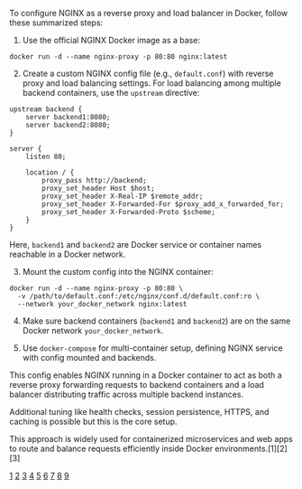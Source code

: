 To configure NGINX as a reverse proxy and load balancer in Docker, follow these summarized steps:

1. Use the official NGINX Docker image as a base:

```
docker run -d --name nginx-proxy -p 80:80 nginx:latest
```

2. Create a custom NGINX config file (e.g., `default.conf`) with reverse proxy and load balancing settings. For load
   balancing among multiple backend containers, use the `upstream` directive:

```nginx
upstream backend {
    server backend1:8080;
    server backend2:8080;
}

server {
    listen 80;

    location / {
        proxy_pass http://backend;
        proxy_set_header Host $host;
        proxy_set_header X-Real-IP $remote_addr;
        proxy_set_header X-Forwarded-For $proxy_add_x_forwarded_for;
        proxy_set_header X-Forwarded-Proto $scheme;
    }
}
```

Here, `backend1` and `backend2` are Docker service or container names reachable in a Docker network.

3. Mount the custom config into the NGINX container:

```
docker run -d --name nginx-proxy -p 80:80 \
  -v /path/to/default.conf:/etc/nginx/conf.d/default.conf:ro \
  --network your_docker_network nginx:latest
```

4. Make sure backend containers (`backend1` and `backend2`) are on the same Docker network `your_docker_network`.

5. Use `docker-compose` for multi-container setup, defining NGINX service with config mounted and backends.

This config enables NGINX running in a Docker container to act as both a reverse proxy forwarding requests to backend
containers and a load balancer distributing traffic across multiple backend instances.

Additional tuning like health checks, session persistence, HTTPS, and caching is possible but this is the core setup.

This approach is widely used for containerized microservices and web apps to route and balance requests efficiently inside
Docker environments.[1][2][3]

[1](https://www.theserverside.com/blog/Coffee-Talk-Java-News-Stories-and-Opinions/Docker-Nginx-reverse-proxy-setup-example)
[2](https://www.docker.com/blog/how-to-use-the-official-nginx-docker-image/)
[3](https://blog.devops.dev/devops-setting-up-a-docker-reverse-proxy-nginx-multiple-local-apps-21b6f03eefa0)
[4](https://www.reddit.com/r/selfhosted/comments/qjt8z2/docker_nginx_reverse_proxy_to_other_containers/)
[5](https://nginxproxymanager.com/setup/) [6](https://github.com/nginx-proxy/nginx-proxy)
[7](https://stackoverflow.com/questions/71008651/use-nginx-as-reverse-proxy-for-a-docker-container)
[8](https://www.youtube.com/watch?v=ZmH1L1QeNHk)
[9](https://forums.docker.com/t/how-to-dynamically-configure-a-reverse-proxy-when-using-profiles-in-docker-compose/130073)
